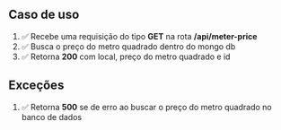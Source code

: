## Caso de uso

1. ✅ Recebe uma requisição do tipo **GET** na rota **/api/meter-price**
2. ✅ Busca o preço do metro quadrado dentro do mongo db
3. ✅ Retorna **200** com local, preço do metro quadrado e id

## Exceções

1. ✅ Retorna **500** se de erro ao buscar o preço do metro quadrado no banco de dados